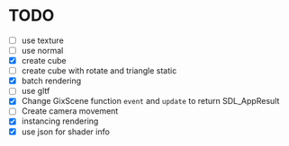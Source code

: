# TODO

- [ ] use texture
- [ ] use normal
- [x] create cube
- [ ] create cube with rotate and triangle static
- [x] batch rendering
- [ ] use gltf
- [x] Change GixScene function `event` and `update` to return SDL_AppResult
- [ ] Create camera movement
- [x] instancing rendering
- [x] use json for shader info
